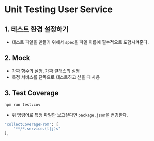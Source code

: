 # Unit Testing User Service

## 1. 테스트 환경 설정하기
- 테스트 파일을 만들기 위해서 `spec`을 파일 이름에 필수적으로 포함시켜준다.

## 2. Mock
- 가짜 함수의 실행, 가짜 클래스의 실행
- 특정 서비스를 단독으로 테스트하고 싶을 때 사용

## 3. Test Coverage
```bash
npm run test:cov
```
- 위 명령어로 특정 파일만 보고싶다면 `package.json`을 변경한다.
```bash
"collectCoverageFrom": [
    "**/*.service.(t|j)s"
],
```